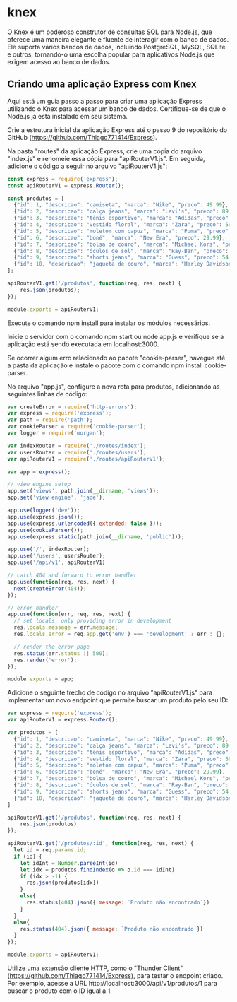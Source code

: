 # knex
O Knex é um poderoso construtor de consultas SQL para Node.js, que oferece uma maneira elegante e fluente de interagir com o banco de dados. Ele suporta vários bancos de dados, incluindo PostgreSQL, MySQL, SQLite e outros, tornando-o uma escolha popular para aplicativos Node.js que exigem acesso ao banco de dados.

## Criando uma aplicação Express com Knex
Aqui está um guia passo a passo para criar uma aplicação Express utilizando o Knex para acessar um banco de dados. Certifique-se de que o Node.js já está instalado em seu sistema.

Crie a estrutura inicial da aplicação Express até o passo 9 do repositório do GitHub (https://github.com/Thiago771414/Express).

Na pasta "routes" da aplicação Express, crie uma cópia do arquivo "index.js" e renomeie essa cópia para "apiRouterV1.js". Em seguida, adicione o código a seguir no arquivo "apiRouterV1.js":
````javascript
const express = require('express');
const apiRouterV1 = express.Router();

const produtos = [
  {"id": 1, "descricao": "camiseta", "marca": "Nike", "preco": 49.99},
  {"id": 2, "descricao": "calça jeans", "marca": "Levi's", "preco": 89.95},
  {"id": 3, "descricao": "tênis esportivo", "marca": "Adidas", "preco": 79.50},
  {"id": 4, "descricao": "vestido floral", "marca": "Zara", "preco": 59.99},
  {"id": 5, "descricao": "moletom com capuz", "marca": "Puma", "preco": 69.75},
  {"id": 6, "descricao": "boné", "marca": "New Era", "preco": 29.99},
  {"id": 7, "descricao": "bolsa de couro", "marca": "Michael Kors", "preco": 149.00},
  {"id": 8, "descricao": "óculos de sol", "marca": "Ray-Ban", "preco": 119.50},
  {"id": 9, "descricao": "shorts jeans", "marca": "Guess", "preco": 54.95},
  {"id": 10, "descricao": "jaqueta de couro", "marca": "Harley Davidson", "preco": 199.99}
];

apiRouterV1.get('/produtos', function(req, res, next) {
    res.json(produtos);
});

module.exports = apiRouterV1;
````
Execute o comando npm install para instalar os módulos necessários.

Inicie o servidor com o comando npm start ou node app.js e verifique se a aplicação está sendo executada em localhost:3000.

Se ocorrer algum erro relacionado ao pacote "cookie-parser", navegue até a pasta da aplicação e instale o pacote com o comando npm install cookie-parser.

No arquivo "app.js", configure a nova rota para produtos, adicionando as seguintes linhas de código:

````javascript
var createError = require('http-errors');
var express = require('express');
var path = require('path');
var cookieParser = require('cookie-parser');
var logger = require('morgan');

var indexRouter = require('./routes/index');
var usersRouter = require('./routes/users');
var apiRouterV1 = require('./routes/apiRouterV1');

var app = express();

// view engine setup
app.set('views', path.join(__dirname, 'views'));
app.set('view engine', 'jade');

app.use(logger('dev'));
app.use(express.json());
app.use(express.urlencoded({ extended: false }));
app.use(cookieParser());
app.use(express.static(path.join(__dirname, 'public')));

app.use('/', indexRouter);
app.use('/users', usersRouter);
app.use('/api/v1', apiRouterV1)

// catch 404 and forward to error handler
app.use(function(req, res, next) {
  next(createError(404));
});

// error handler
app.use(function(err, req, res, next) {
  // set locals, only providing error in development
  res.locals.message = err.message;
  res.locals.error = req.app.get('env') === 'development' ? err : {};

  // render the error page
  res.status(err.status || 500);
  res.render('error');
});

module.exports = app;
````
Adicione o seguinte trecho de código no arquivo "apiRouterV1.js" para implementar um novo endpoint que permite buscar um produto pelo seu ID:
````javascript
var express = require('express');
var apiRouterV1 = express.Router();

var produtos = [
  {"id": 1, "descricao": "camiseta", "marca": "Nike", "preco": 49.99},
  {"id": 2, "descricao": "calça jeans", "marca": "Levi's", "preco": 89.95},
  {"id": 3, "descricao": "tênis esportivo", "marca": "Adidas", "preco": 79.50},
  {"id": 4, "descricao": "vestido floral", "marca": "Zara", "preco": 59.99},
  {"id": 5, "descricao": "moletom com capuz", "marca": "Puma", "preco": 69.75},
  {"id": 6, "descricao": "boné", "marca": "New Era", "preco": 29.99},
  {"id": 7, "descricao": "bolsa de couro", "marca": "Michael Kors", "preco": 149.00},
  {"id": 8, "descricao": "óculos de sol", "marca": "Ray-Ban", "preco": 119.50},
  {"id": 9, "descricao": "shorts jeans", "marca": "Guess", "preco": 54.95},
  {"id": 10, "descricao": "jaqueta de couro", "marca": "Harley Davidson", "preco": 199.99}
]

apiRouterV1.get('/produtos', function(req, res, next) {
    res.json(produtos)
});

apiRouterV1.get('/produtos/:id', function(req, res, next) {
  let id = req.params.id;
  if (id) {
    let idInt = Number.parseInt(id)
    let idx = produtos.findIndex(o => o.id === idInt)
    if (idx > -1) {
      res.json(produtos[idx])
    }
    else{
      res.status(404).json({ message: `Produto não encontrado`})
    }
  }
  else{
    res.status(404).json({ message: `Produto não encontrado`})
  }
});

module.exports = apiRouterV1;
````
Utilize uma extensão cliente HTTP, como o "Thunder Client" (https://github.com/Thiago771414/Express), para testar o endpoint criado. Por exemplo, acesse a URL http://localhost:3000/api/v1/produtos/1 para buscar o produto com o ID igual a 1.
